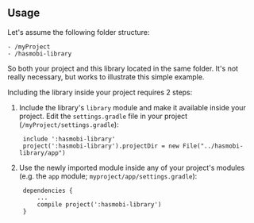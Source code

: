 Usage
---
Let's assume the following folder structure:

    - /myProject
    - /hasmobi-library

So both your project and this library located in the same folder. It's not really necessary, but works to illustrate this simple example.

Including the library inside your project requires 2 steps:

1. Include the library's `library` module and make it available inside your project. Edit the `settings.gradle` file in your project (`/myProject/settings.gradle`):

        include ':hasmobi-library'
        project(':hasmobi-library').projectDir = new File("../hasmobi-library/app")
2. Use the newly imported module inside any of your project's modules (e.g. the `app` module; `myproject/app/settings.gradle`):

        dependencies {
            ...
            compile project(':hasmobi-library')
        }